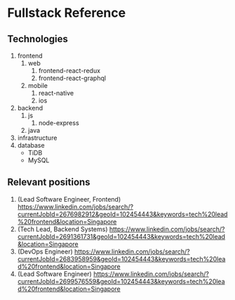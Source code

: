 # Fullstack Reference
## Technologies
1. frontend
   1. web
      1. frontend-react-redux
      2. frontend-react-graphql 
   2. mobile
      1. react-native
      2. ios
2. backend
   1. js
      1. node-express
   2. java
3. infrastructure
4. database
   - TiDB
   - MySQL

## Relevant positions
1. (Lead Software Engineer, Frontend) https://www.linkedin.com/jobs/search/?currentJobId=2676982912&geoId=102454443&keywords=tech%20lead%20frontend&location=Singapore
2. (Tech Lead, Backend Systems) https://www.linkedin.com/jobs/search/?currentJobId=2691361731&geoId=102454443&keywords=tech%20lead&location=Singapore
3. (DevOps Engineer) https://www.linkedin.com/jobs/search/?currentJobId=2683958959&geoId=102454443&keywords=tech%20lead%20frontend&location=Singapore
4. (Lead Software Engineer) https://www.linkedin.com/jobs/search/?currentJobId=2699576559&geoId=102454443&keywords=tech%20lead%20frontend&location=Singapore 
